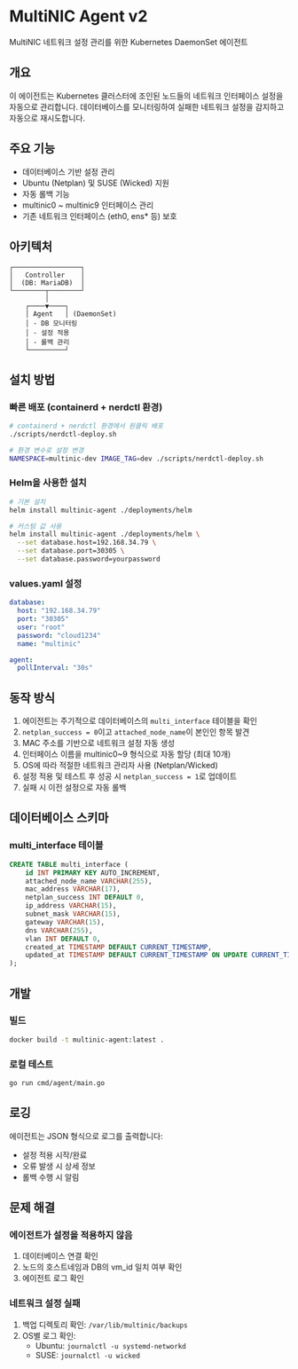 # MultiNIC Agent v2

MultiNIC 네트워크 설정 관리를 위한 Kubernetes DaemonSet 에이전트

## 개요

이 에이전트는 Kubernetes 클러스터에 조인된 노드들의 네트워크 인터페이스 설정을 자동으로 관리합니다. 
데이터베이스를 모니터링하여 실패한 네트워크 설정을 감지하고 자동으로 재시도합니다.

## 주요 기능

- 데이터베이스 기반 설정 관리
- Ubuntu (Netplan) 및 SUSE (Wicked) 지원
- 자동 롤백 기능
- multinic0 ~ multinic9 인터페이스 관리
- 기존 네트워크 인터페이스 (eth0, ens* 등) 보호

## 아키텍처

```
┌─────────────────┐
│   Controller    │
│  (DB: MariaDB)  │
└────────┬────────┘
         │
    ┌────▼────┐
    │ Agent   │ (DaemonSet)
    │ - DB 모니터링
    │ - 설정 적용
    │ - 롤백 관리
    └─────────┘
```

## 설치 방법

### 빠른 배포 (containerd + nerdctl 환경)

```bash
# containerd + nerdctl 환경에서 원클릭 배포
./scripts/nerdctl-deploy.sh

# 환경 변수로 설정 변경
NAMESPACE=multinic-dev IMAGE_TAG=dev ./scripts/nerdctl-deploy.sh
```

### Helm을 사용한 설치

```bash
# 기본 설치
helm install multinic-agent ./deployments/helm

# 커스텀 값 사용
helm install multinic-agent ./deployments/helm \
  --set database.host=192.168.34.79 \
  --set database.port=30305 \
  --set database.password=yourpassword
```

### values.yaml 설정

```yaml
database:
  host: "192.168.34.79"
  port: "30305"
  user: "root"
  password: "cloud1234"
  name: "multinic"

agent:
  pollInterval: "30s"
```

## 동작 방식

1. 에이전트는 주기적으로 데이터베이스의 `multi_interface` 테이블을 확인
2. `netplan_success = 0`이고 `attached_node_name`이 본인인 항목 발견
3. MAC 주소를 기반으로 네트워크 설정 자동 생성
4. 인터페이스 이름을 multinic0~9 형식으로 자동 할당 (최대 10개)
5. OS에 따라 적절한 네트워크 관리자 사용 (Netplan/Wicked)
6. 설정 적용 및 테스트 후 성공 시 `netplan_success = 1`로 업데이트
7. 실패 시 이전 설정으로 자동 롤백

## 데이터베이스 스키마

### multi_interface 테이블
```sql
CREATE TABLE multi_interface (
    id INT PRIMARY KEY AUTO_INCREMENT,
    attached_node_name VARCHAR(255),
    mac_address VARCHAR(17),
    netplan_success INT DEFAULT 0,
    ip_address VARCHAR(15),
    subnet_mask VARCHAR(15),
    gateway VARCHAR(15),
    dns VARCHAR(255),
    vlan INT DEFAULT 0,
    created_at TIMESTAMP DEFAULT CURRENT_TIMESTAMP,
    updated_at TIMESTAMP DEFAULT CURRENT_TIMESTAMP ON UPDATE CURRENT_TIMESTAMP
);
```

## 개발

### 빌드
```bash
docker build -t multinic-agent:latest .
```

### 로컬 테스트
```bash
go run cmd/agent/main.go
```

## 로깅

에이전트는 JSON 형식으로 로그를 출력합니다:
- 설정 적용 시작/완료
- 오류 발생 시 상세 정보
- 롤백 수행 시 알림

## 문제 해결

### 에이전트가 설정을 적용하지 않음
1. 데이터베이스 연결 확인
2. 노드의 호스트네임과 DB의 vm_id 일치 여부 확인
3. 에이전트 로그 확인

### 네트워크 설정 실패
1. 백업 디렉토리 확인: `/var/lib/multinic/backups`
2. OS별 로그 확인:
   - Ubuntu: `journalctl -u systemd-networkd`
   - SUSE: `journalctl -u wicked`